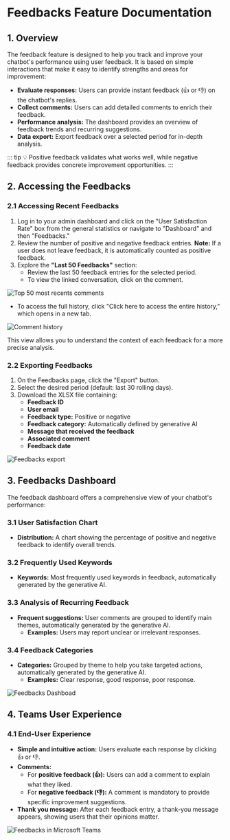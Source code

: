 # Feedbacks Feature Documentation

## 1. Overview

The feedback feature is designed to help you track and improve your chatbot's performance using user feedback. It is based on simple interactions that make it easy to identify strengths and areas for improvement:

- **Evaluate responses:** Users can provide instant feedback (👍 or 👎) on the chatbot's replies.
- **Collect comments:** Users can add detailed comments to enrich their feedback.
- **Performance analysis:** The dashboard provides an overview of feedback trends and recurring suggestions.
- **Data export:** Export feedback over a selected period for in-depth analysis.

::: tip
💡 Positive feedback validates what works well, while negative feedback provides concrete improvement opportunities.
:::


## 2. Accessing the Feedbacks

### 2.1 Accessing Recent Feedbacks
1. Log in to your admin dashboard and click on the "User Satisfaction Rate" box from the general statistics or navigate to "Dashboard" and then "Feedbacks."
2. Review the number of positive and negative feedback entries. **Note:** If a user does not leave feedback, it is automatically counted as positive feedback.
3. Explore the **"Last 50 Feedbacks"** section:
   - Review the last 50 feedback entries for the selected period.
   - To view the linked conversation, click on the comment.
   
![Top 50 most recents comments](/assets/img/gpt/feedbacks.png)
   - To access the full history, click "Click here to access the entire history," which opens in a new tab.

![Comment history](/assets/img/gpt/feedbacks-detail-conversation.png)

This view allows you to understand the context of each feedback for a more precise analysis.



### 2.2 Exporting Feedbacks
1. On the Feedbacks page, click the "Export" button.
2. Select the desired period (default: last 30 rolling days).
3. Download the XLSX file containing:
   - **Feedback ID**
   - **User email**
   - **Feedback type:** Positive or negative
   - **Feedback category:** Automatically defined by generative AI
   - **Message that received the feedback**
   - **Associated comment**
   - **Feedback date**

![Feedbacks export](/assets/img/gpt/export-feedbacks.png)

## 3. Feedbacks Dashboard

The feedback dashboard offers a comprehensive view of your chatbot's performance:

### 3.1 User Satisfaction Chart
- **Distribution:** A chart showing the percentage of positive and negative feedback to identify overall trends.

### 3.2 Frequently Used Keywords
- **Keywords:** Most frequently used keywords in feedback, automatically generated by the generative AI.

### 3.3 Analysis of Recurring Feedback
- **Frequent suggestions:** User comments are grouped to identify main themes, automatically generated by the generative AI.
  - **Examples:** Users may report unclear or irrelevant responses.

### 3.4 Feedback Categories
- **Categories:** Grouped by theme to help you take targeted actions, automatically generated by the generative AI.
  - **Examples:** Clear response, good response, poor response.

![Feedbacks Dashboad](/assets/img/gpt/feedbacks-dashboard.png)

## 4. Teams User Experience

### 4.1 End-User Experience
- **Simple and intuitive action:** Users evaluate each response by clicking 👍 or 👎.
- **Comments:**
  - For **positive feedback (👍):** Users can add a comment to explain what they liked.
  - For **negative feedback (👎):** A comment is mandatory to provide specific improvement suggestions.
- **Thank you message:** After each feedback entry, a thank-you message appears, showing users that their opinions matter.

![Feedbacks in Microsoft Teams](/assets/img/gpt/feedbacks-teams.png)
